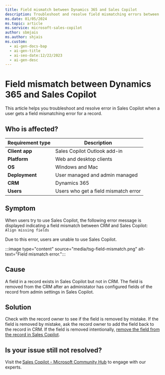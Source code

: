 ```yaml
---
title: Field mismatch between Dynamics 365 and Sales Copilot
description: Troubleshoot and resolve field mismatching errors between Dynamics 365 and Sales Copilot with this article.
ms.date: 01/05/2024
ms.topic: article
ms.service: microsoft-sales-copilot
author: sbmjais
ms.author: shjais
ms.custom:
  - ai-gen-docs-bap
  - ai-gen-title
  - ai-seo-date:12/22/2023
  - ai-gen-desc
---
```


# Field mismatch between Dynamics 365 and Sales Copilot

This article helps you troubleshoot and resolve error in Sales Copilot when a user gets a field mismatching error for a record.

## Who is affected?

| Requirement type |Description  |
|---------|---------|
|**Client app**     |  Sales Copilot Outlook add-in        |
|**Platform**     | Web and desktop clients         |
|**OS**     | Windows and Mac         |
|**Deployment**     | User managed and admin managed       |
|**CRM**     | Dynamics 365        |
|**Users**     | Users who get a field mismatch error  |

## Symptom

When users try to use Sales Copilot, the following error message is displayed indicating a field mismatch between CRM and Sales Copilot: `Align missing fields` 

Due to this error, users are unable to use Sales Copilot.

:::image type="content" source="media/tsg-field-mismatch.png" alt-text="Field mismatch error.":::

## Cause

A field in a record exists in Sales Copilot but not in CRM. The field is removed from the CRM after an administator has configured fields of the record from admin settings in Sales Copilot.

## Solution

Check with the record owner to see if the field is removed by mistake. If the field is removed by mistake, ask the record owner to add the field back to the record in CRM. If the field is removed intentionally, [remove the field from the record in Sales Copilot](customize-forms-and-fields.md#remove-fields).

## Is your issue still not resolved?

Visit the [Sales Copilot - Microsoft Community Hub](https://techcommunity.microsoft.com/t5/viva-sales/bd-p/VivaSales) to engage with our experts.